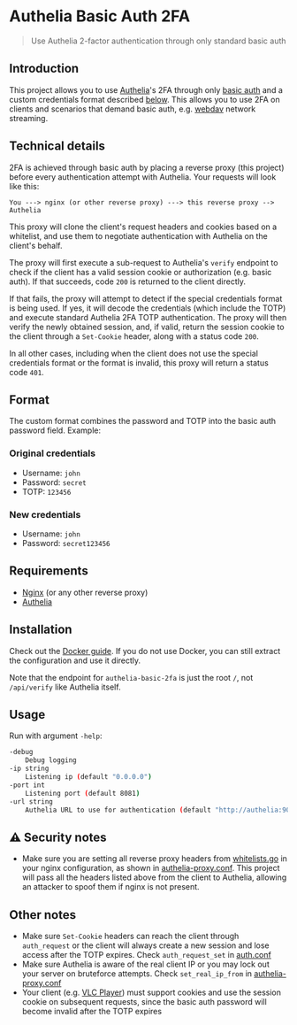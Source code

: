 # Authelia Basic Auth 2FA

> Use Authelia 2-factor authentication through only standard basic auth

## Introduction

This project allows you to use [Authelia](https://github.com/authelia/authelia)'s 2FA through only [basic auth](https://developer.mozilla.org/en-US/docs/Web/HTTP/Authentication) and a
custom credentials format described [below](#format). This allows you to use 2FA on clients and scenarios
that demand basic auth, e.g. [webdav](https://en.wikipedia.org/wiki/WebDAV) network streaming.

## Technical details

2FA is achieved through basic auth by placing a reverse proxy (this project) before every authentication attempt with Authelia. Your requests will look like this:

```
You ---> nginx (or other reverse proxy) ---> this reverse proxy --> Authelia
```

This proxy will clone the client's request headers and cookies based on a whitelist, and use them to negotiate authentication with Authelia on the client's behalf.

The proxy will first execute a sub-request to Authelia's `verify` endpoint to check if the client has a valid session cookie or authorization (e.g. basic auth). If that succeeds, code `200` is returned to the client directly.

If that fails, the proxy will attempt to detect if the special credentials format is being used. If yes, it will decode the credentials (which include the TOTP) and execute standard Authelia 2FA TOTP authentication. The proxy will then verify the newly obtained session, and, if valid, return the session cookie to the client through a `Set-Cookie` header, along with a status code `200`.

In all other cases, including when the client does not use the special credentials format or the format is invalid, this proxy will return a status code `401`.

## Format

The custom format combines the password and TOTP into the basic auth password field. Example:

### Original credentials

- Username: `john`
- Password: `secret`
- TOTP: `123456`

### New credentials

- Username: `john`
- Password: `secret123456`

## Requirements

- [Nginx](https://www.nginx.com/) (or any other reverse proxy)
- [Authelia](https://github.com/authelia/authelia)

## Installation

Check out the [Docker guide](docker). If you do not use Docker, you can still extract the configuration and use it directly.

Note that the endpoint for `authelia-basic-2fa` is just the root `/`, not `/api/verify` like Authelia itself.

## Usage

Run with argument `-help`:

```bash
-debug
    Debug logging
-ip string
    Listening ip (default "0.0.0.0")
-port int
    Listening port (default 8081)
-url string
    Authelia URL to use for authentication (default "http://authelia:9091")
```

## :warning: Security notes

- Make sure you are setting all reverse proxy headers from [whitelists.go](util/whitelists.go) in your nginx configuration, as shown in [authelia-proxy.conf](docker/nginx/data/authelia-proxy.conf). This project will pass all the headers listed above from the client to Authelia, allowing an attacker to spoof them if nginx is not present.

## Other notes

- Make sure `Set-Cookie` headers can reach the client through `auth_request` or the client will always create a new session and lose access after the TOTP expires. Check `auth_request_set` in [auth.conf](docker/nginx/data/auth.conf)
- Make sure Authelia is aware of the real client IP or you may lock out your server on bruteforce attempts. Check `set_real_ip_from` in [authelia-proxy.conf](docker/nginx/data/authelia-proxy.conf)
- Your client (e.g. [VLC Player](https://www.videolan.org/vlc/)) must support cookies and use the session cookie on subsequent requests, since the basic auth password will become invalid after the TOTP expires

